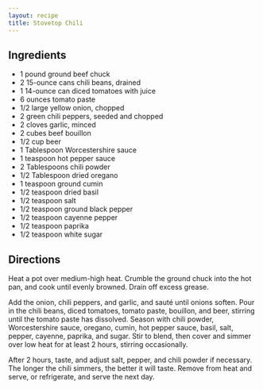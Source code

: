 ```yaml
---
layout: recipe
title: Stovetop Chili
---
```


## Ingredients

* 1 pound ground beef chuck
* 2 15-ounce cans chili beans, drained
* 1 14-ounce can diced tomatoes with juice
* 6 ounces tomato paste
* 1/2 large yellow onion, chopped
* 2 green chili peppers, seeded and chopped
* 2 cloves garlic, minced
* 2 cubes beef bouillon
* 1/2 cup beer
* 1 Tablespoon Worcestershire sauce
* 1 teaspoon hot pepper sauce
* 2 Tablespoons chili powder
* 1/2 Tablespoon dried oregano
* 1 teaspoon ground cumin
* 1/2 teaspoon dried basil
* 1/2 teaspoon salt
* 1/2 teaspoon ground black pepper
* 1/2 teaspoon cayenne pepper
* 1/2 teaspoon paprika
* 1/2 teaspoon white sugar

## Directions

Heat a pot over medium-high heat. Crumble the ground chuck into the hot
pan, and cook until evenly browned. Drain off excess grease.

Add the onion, chili peppers, and garlic, and sauté until onions soften.
Pour in the chili beans, diced tomatoes, tomato paste, bouillon, and
beer, stirring until the tomato paste has dissolved. Season with chili
powder, Worcestershire sauce, oregano, cumin, hot pepper sauce, basil,
salt, pepper, cayenne, paprika, and sugar. Stir to blend, then cover and
simmer over low heat for at least 2 hours, stirring occasionally.

After 2 hours, taste, and adjust salt, pepper, and chili powder if
necessary. The longer the chili simmers, the better it will taste.
Remove from heat and serve, or refrigerate, and serve the next day.
